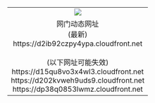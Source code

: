 ﻿<table>
  <tr></tr>
  <tr><td colspan=2 align=center><img src="https://d2ib92czpy4ypa.cloudfront.net/Up/oGate.jpg" /></td></tr>
  <tr><td colspan=2 align=center>网门动态网址<br/>(最新)
<br>https://d2ib92czpy4ypa.cloudfront.net
<br/><br/>(以下网址可能失效)
<br>https://d15qu8vo3x4wl3.cloudfront.net
<br>https://d202kvweh9uds9.cloudfront.net
<br>https://dp38q0853lwmz.cloudfront.net
    </td>
  </tr>
</table>
